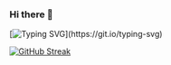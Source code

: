 ### Hi there 👋

[![Typing SVG](https://readme-typing-svg.herokuapp.com?font=Fira+Code&pause=1000&multiline=true&width=435&lines=I+am+a+Data+Scientist.;I+love+the+Blockchain+as+well.)](https://git.io/typing-svg)
<!--
**aregeezra/aregeezra** is a ✨ _special_ ✨ repository because its `README.md` (this file) appears on your GitHub profile.


Here are some ideas to get you started:

- 🔭 I’m currently working on ...
- 🌱 I’m currently learning ...
- 👯 I’m looking to collaborate on ...
- 🤔 I’m looking for help with ...
- 💬 Ask me about ...
- 📫 How to reach me: ...
- 😄 Pronouns: ...
- ⚡ Fun fact: ...
-->


[![GitHub Streak](http://github-readme-streak-stats.herokuapp.com?user=aregeezra&theme=nightowl&hide_border=true)](https://git.io/streak-stats)
